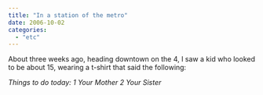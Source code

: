 ```yaml
---
title: "In a station of the metro"
date: 2006-10-02
categories: 
  - "etc"
---
```


About three weeks ago, heading downtown on the 4, I saw a kid who looked to be about 15, wearing a t-shirt that said the following:

_Things to do today: 1 Your Mother 2 Your Sister_

